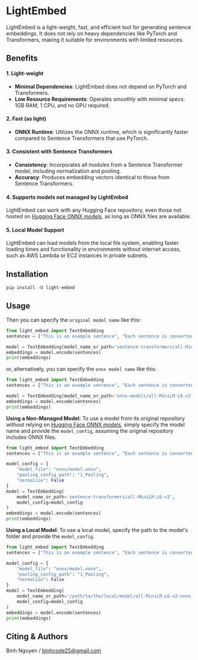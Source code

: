 # LightEmbed

LightEmbed is a light-weight, fast, and efficient tool for generating sentence embeddings. It does not rely on heavy dependencies like PyTorch and Transformers, making it suitable for environments with limited resources.

## Benefits

#### 1. Light-weight
- **Minimal Dependencies**: LightEmbed does not depend on PyTorch and Transformers.
- **Low Resource Requirements**: Operates smoothly with minimal specs: 1GB RAM, 1 CPU, and no GPU required.

#### 2. Fast (as light)
- **ONNX Runtime**: Utilizes the ONNX runtime, which is significantly faster compared to Sentence Transformers that use PyTorch.

#### 3. Consistent with Sentence Transformers
- **Consistency**: Incorporates all modules from a Sentence Transformer model, including normalization and pooling.
- **Accuracy**: Produces embedding vectors identical to those from Sentence Transformers.

#### 4. Supports models not managed by LightEmbed
LightEmbed can work with any Hugging Face repository, even those not hosted on 
[Hugging Face ONNX models](https://huggingface.co/onnx-models), as long as ONNX files are available.

#### 5. Local Model Support
LightEmbed can load models from the local file system, enabling faster loading times and functionality
in environments without internet access, such as AWS Lambda or EC2 instances in private subnets.


## Installation
```
pip install -U light-embed
```

## Usage

Then you can specify the `original model name` like this:
```python
from light_embed import TextEmbedding
sentences = ["This is an example sentence", "Each sentence is converted"]

model = TextEmbedding(model_name_or_path='sentence-transformers/all-MiniLM-L6-v2')
embeddings = model.encode(sentences)
print(embeddings)
```

or, alternatively, you can specify the `onnx model name` like this:
```python
from light_embed import TextEmbedding
sentences = ["This is an example sentence", "Each sentence is converted"]

model = TextEmbedding(model_name_or_path='onnx-models/all-MiniLM-L6-v2-onnx')
embeddings = model.encode(sentences)
print(embeddings)
```

**Using a Non-Managed Model**: To use a model from its original repository without relying on [Hugging Face ONNX models](https://huggingface.co/onnx-models), simply specify the model name and provide the `model_config`, assuming the original repository includes ONNX files.
```python
from light_embed import TextEmbedding
sentences = ["This is an example sentence", "Each sentence is converted"]

model_config = {
    "model_file": "onnx/model.onnx",
    "pooling_config_path": "1_Pooling",
    "normalize": False
}
model = TextEmbedding(
    model_name_or_path='sentence-transformers/all-MiniLM-L6-v2',
    model_config=model_config
)
embeddings = model.encode(sentences)
print(embeddings)
```

**Using a Local Model**: To use a local model, specify the path to the model's folder and provide the `model_config`.
```python
from light_embed import TextEmbedding
sentences = ["This is an example sentence", "Each sentence is converted"]

model_config = {
    "model_file": "onnx/model.onnx",
    "pooling_config_path": "1_Pooling",
    "normalize": False
}
model = TextEmbedding(
    model_name_or_path='/path/to/the/local/model/all-MiniLM-L6-v2-onnx',
    model_config=model_config
)
embeddings = model.encode(sentences)
print(embeddings)
```

## Citing & Authors

Binh Nguyen / binhcode25@gmail.com